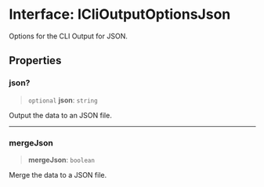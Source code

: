 # Interface: ICliOutputOptionsJson

Options for the CLI Output for JSON.

## Properties

### json?

> `optional` **json**: `string`

Output the data to an JSON file.

***

### mergeJson

> **mergeJson**: `boolean`

Merge the data to a JSON file.

